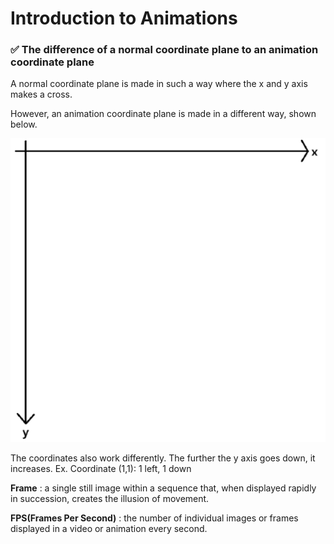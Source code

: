 # Introduction to Animations

### ✅ The difference of a normal coordinate plane to an animation coordinate plane

A normal coordinate plane is made in such a way where the x and y axis makes a cross.

However, an animation coordinate plane is made in a different way, shown below.

![](img/image.png)

The coordinates also work differently. The further the y axis goes down, it increases. Ex. Coordinate (1,1): 1 left, 1 down

**Frame** : a single still image within a sequence that, when displayed rapidly in succession, creates the illusion of movement.

**FPS(Frames Per Second)** : the number of individual images or frames displayed in a video or animation every second.


